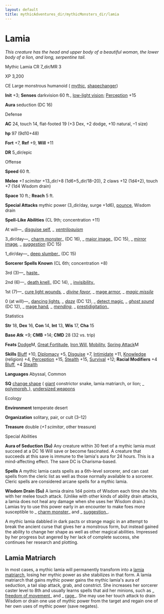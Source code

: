 ```yaml
---
layout: default
title: mythicAdventures_dir/mythicMonsters_dir/lamia
---
```

# Lamia

_This creature has the head and upper body of a beautiful woman, the lower body of a lion, and long, serpentine tail._

Mythic Lamia CR 7_dir/MR 3

XP 3,200

CE Large monstrous humanoid ( [mythic](../mythicAdventures_dir/mythicMonsters#_mythic-subtype), [shapechanger](../monsters_dir/creatureTypes#_shapechanger-subtype))

**Init** +3; **Senses** darkvision 60 ft., [low-light vision](../monsters_dir/universalMonsterRules#_low-light-vision); [Perception](../skills_dir/perception#_perception) +15

**Aura** seduction (DC 16)

Defense

**AC** 24, touch 14, flat-footed 19 (+3 Dex, +2 dodge, +10 natural, –1 size)

**hp** 97 (9d10+48)

**Fort** +7, **Ref** +9, **Will** +11

**DR** 5_dir/epic

Offense

**Speed** 60 ft.

**Melee** _+1 scimitar_ +13_dir/+8 (1d6+5_dir/18–20), 2 claws +12 (1d4+2), touch +7 (1d4 Wisdom drain)

**Space** 10 ft.; **Reach** 5 ft.

**Special Attacks** mythic power (3_dir/day, surge +1d6), [pounce](../monsters_dir/universalMonsterRules#_pounce), Wisdom drain

**Spell-Like Abilities** (CL 9th; concentration +11)

At will—_ [disguise self](../spells_dir/disguiseSelf#_disguise-self)_, _ [ventriloquism](../spells_dir/ventriloquism#_ventriloquism)_

3_dir/day—_ [charm monster](../spells_dir/charmMonster#_charm-monster)_ (DC 16), _ [major image](../spells_dir/majorImage#_major-image)_ (DC 15), _ [mirror image](../spells_dir/mirrorImage#_mirror-image)_, _ [suggestion](../spells_dir/suggestion#_suggestion)_ (DC 15)

1_dir/day—_ [deep slumber](../spells_dir/deepSlumber#_deep-slumber)_ (DC 15)

**Sorcerer Spells Known** (CL 6th; concentration +8)

3rd (3)—_ [haste](../spells_dir/haste#_haste)_

2nd (6)—_ [death knell](../spells_dir/deathKnell#_death-knell)_ (DC 14), _ [invisibility](../spells_dir/invisibility#_invisibility)_

1st (7)—_ [cure light wounds](../spells_dir/cureLightWounds#_cure-light-wounds)_, _ [divine favor](../spells_dir/divineFavor#_divine-favor)_, _ [mage armor](../spells_dir/mageArmor#_mage-armor)_, _ [magic missile](../spells_dir/magicMissile#_magic-missile)_

0 (at will)—_ [dancing lights](../spells_dir/dancingLights#_dancing-lights)_, _ [daze](../spells_dir/daze#_daze)_ (DC 12), _ [detect magic](../spells_dir/detectMagic#_detect-magic)_, _ [ghost sound](../spells_dir/ghostSound#_ghost-sound)_ (DC 12), _ [mage hand](../spells_dir/mageHand#_mage-hand)_, _ [mending](../spells_dir/mending#_mending)_, _ [prestidigitation](../spells_dir/prestidigitation#_prestidigitation)_

Statistics

**Str** 18, **Dex** 16, **Con** 14, **Int** 13, **Wis** 17, **Cha** 15

**Base Atk** +9; **CMB** +14; **CMD** 28 (32 vs. trip)

**Feats** [Dodge](../mythicAdventures_dir/mythicFeats#_dodge-mythic)M, [Great Fortitude](../feats#_great-fortitude), [Iron Will](../feats#_iron-will), [Mobility](../feats#_mobility), [Spring Attack](../feats#_spring-attack)M

**Skills** [Bluff](../skills_dir/bluff#_bluff) +10, [Diplomacy](../skills_dir/diplomacy#_diplomacy) +5, [Disguise](../skills_dir/disguise#_disguise) +7, [Intimidate](../skills_dir/intimidate#_intimidate) +11, [Knowledge](../skills_dir/knowledge#_knowledge) (religion) +4, [Perception](../skills_dir/perception#_perception) +15, [Stealth](../skills_dir/stealth#_stealth) +15, [Survival](../skills_dir/survival#_survival) +12; **Racial Modifiers** +4 [Bluff](../skills_dir/bluff#_bluff), +4 [Stealth](../skills_dir/stealth#_stealth)

**Languages** Abyssal, Common

**SQ** [change shape](../monsters_dir/universalMonsterRules#_change-shape) ( [giant](../monsters_dir/creatureTypes#_giant-subtype) constrictor snake, lamia matriarch, or lion; _ [polymorph](../spells_dir/polymorph#_polymorph)_), [undersized weapons](../monsters_dir/universalMonsterRules#_undersized-weapons)

Ecology

**Environment** temperate desert

**Organization** solitary, pair, or cult (3–12)

**Treasure** double (_+1 scimitar_, other treasure)

Special Abilities

**Aura of Seduction (Su)** Any creature within 30 feet of a mythic lamia must succeed at a DC 16 Will save or become fascinated. A creature that succeeds at this save is immune to the lamia's aura for 24 hours. This is a mind-affecting effect. The save DC is Charisma-based.

**Spells** A mythic lamia casts spells as a 6th-level sorcerer, and can cast spells from the cleric list as well as those normally available to a sorcerer. Cleric spells are considered arcane spells for a mythic lamia.

**Wisdom Drain (Su)** A lamia drains 1d4 points of Wisdom each time she hits with her melee touch attack. (Unlike with other kinds of ability drain attacks, a lamia does not heal any damage when she uses her Wisdom drain.) Lamias try to use this power early in an encounter to make foes more susceptible to _ [charm monster](../spells_dir/charmMonster#_charm-monster)_ and _ [suggestion](../spells_dir/suggestion#_suggestion)_.

A mythic lamia dabbled in dark pacts or strange magic in an attempt to break the ancient curse that gives her a monstrous form, but instead gained the ability to change her shape as well as other magical abilities. Impressed by her progress but angered by her lack of complete success, she continues her research and plotting.

## Lamia Matriarch

In most cases, a mythic lamia will permanently transform into a [lamia matriarch](../additionalMonsters_dir/lamiaMatriarch#_lamia-matriarch), losing her mythic power as she stabilizes in that form. A lamia matriarch that gains mythic power gains the mythic lamia's aura of seduction, a tail slap attack, grab, and constrict. She increases her sorcerer caster level to 8th and usually learns spells that aid her minions, such as _ [freedom of movement](../spells_dir/freedomOfMovement#_freedom-of-movement)_ and _ [rage](../spells_dir/rage#_rage)_. She may use her touch attack to drain Wisdom or drain one use of mythic power from the target and regain one of her own uses of mythic power (save negates).


